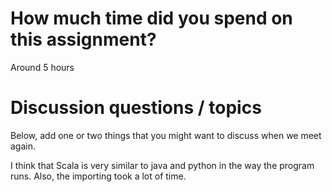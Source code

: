 #  How much time did you spend on this assignment?

Around 5 hours

# Discussion questions / topics
Below, add one or two things that you might want to discuss when we meet again.

I think that Scala is very similar to java and python in the way the program runs.
Also, the importing took a lot of time. 
